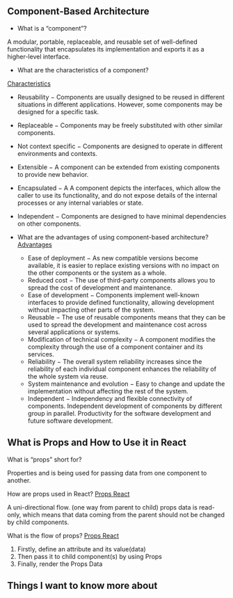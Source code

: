 ## Component-Based Architecture

- What is a “component”?

A modular, portable, replaceable, and reusable set of well-defined functionality that encapsulates its implementation and exports it as a higher-level interface.

- What are the characteristics of a component?

[Characteristics](https://www.tutorialspoint.com/software_architecture_design/component_based_architecture.html)

- Reusability − Components are usually designed to be reused in different situations in different applications. However, some components may be designed for a specific task.

- Replaceable − Components may be freely substituted with other similar components.

- Not context specific − Components are designed to operate in different environments and contexts.

- Extensible − A component can be extended from existing components to provide new behavior.

- Encapsulated − A A component depicts the interfaces, which allow the caller to use its functionality, and do not expose details of the internal processes or any internal variables or state.
- Independent − Components are designed to have minimal dependencies on other components.

- What are the advantages of using component-based architecture?
[Advantages](https://www.tutorialspoint.com/software_architecture_design/component_based_architecture.htm)

  - Ease of deployment − As new compatible versions become available, it is easier to replace existing versions with no impact on the other components or the system as a whole.
  - Reduced cost − The use of third-party components allows you to spread the cost of development and maintenance.
  - Ease of development − Components implement well-known interfaces to provide defined functionality, allowing development without impacting other parts of the system.
  - Reusable − The use of reusable components means that they can be used to spread the development and maintenance cost across several applications or systems.
  - Modification of technical complexity − A component modifies the complexity through the use of a component container and its services.
  - Reliability − The overall system reliability increases since the reliability of each individual component enhances the reliability of the whole system via reuse.
  - System maintenance and evolution − Easy to change and update the implementation without affecting the rest of the system.
  - Independent − Independency and flexible connectivity of components. Independent development of components by different group in parallel. Productivity for the software development and future software development.

## What is Props and How to Use it in React

What is “props” short for?

Properties and is being used for passing data from one component to another.

How are props used in React?
[Props React](https://itnext.io/what-is-props-and-how-to-use-it-in-react-da307f500da0#:~:text=“Props”%20is%20a%20special%20keyword,way%20from%20parent%20to%20child)

A uni-directional flow. (one way from parent to child) props data is read-only, which means that data coming from the parent should not be changed by child components.

What is the flow of props?
[Props React](https://itnext.io/what-is-props-and-how-to-use-it-in-react-da307f500da0#:~:text=“Props”%20is%20a%20special%20keyword,way%20from%20parent%20to%20child)

1. Firstly, define an attribute and its value(data)
2. Then pass it to child component(s) by using Props
3. Finally, render the Props Data

## Things I want to know more about
